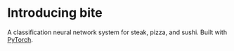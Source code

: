 # Introducing bite 

A classification neural network system for steak, pizza, and sushi. Built with [PyTorch](https://pytorch.org). 
